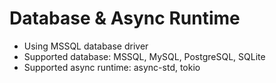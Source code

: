 # Database & Async Runtime

* Using MSSQL database driver
* Supported database: MSSQL, MySQL, PostgreSQL, SQLite
* Supported async runtime: async-std, tokio
